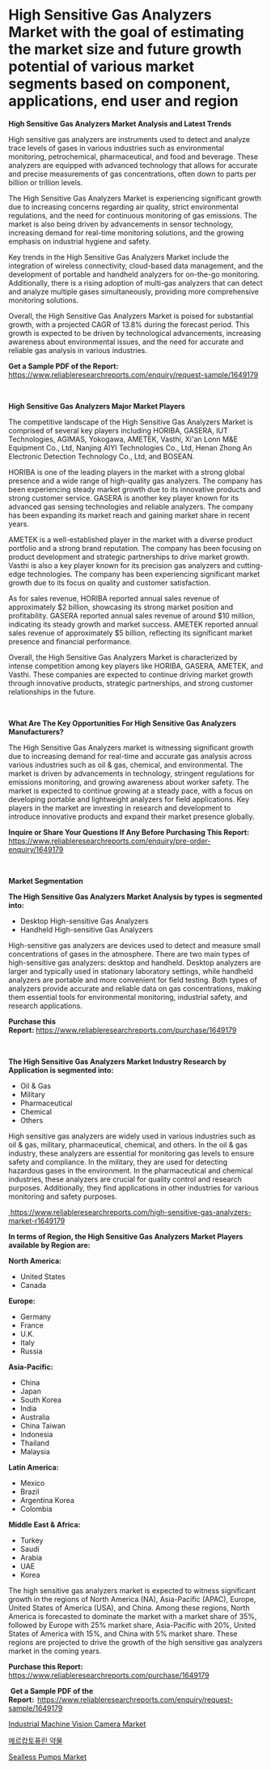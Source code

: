 <p><h1>High Sensitive Gas Analyzers Market with the goal of estimating the market size and future growth potential of various market segments based on component, applications, end user and region</h1></p><p><strong>High Sensitive Gas Analyzers Market Analysis and Latest Trends</strong></p>
<p><p>High sensitive gas analyzers are instruments used to detect and analyze trace levels of gases in various industries such as environmental monitoring, petrochemical, pharmaceutical, and food and beverage. These analyzers are equipped with advanced technology that allows for accurate and precise measurements of gas concentrations, often down to parts per billion or trillion levels.</p><p>The High Sensitive Gas Analyzers Market is experiencing significant growth due to increasing concerns regarding air quality, strict environmental regulations, and the need for continuous monitoring of gas emissions. The market is also being driven by advancements in sensor technology, increasing demand for real-time monitoring solutions, and the growing emphasis on industrial hygiene and safety.</p><p>Key trends in the High Sensitive Gas Analyzers Market include the integration of wireless connectivity, cloud-based data management, and the development of portable and handheld analyzers for on-the-go monitoring. Additionally, there is a rising adoption of multi-gas analyzers that can detect and analyze multiple gases simultaneously, providing more comprehensive monitoring solutions.</p><p>Overall, the High Sensitive Gas Analyzers Market is poised for substantial growth, with a projected CAGR of 13.8% during the forecast period. This growth is expected to be driven by technological advancements, increasing awareness about environmental issues, and the need for accurate and reliable gas analysis in various industries.</p></p>
<p><strong>Get a Sample PDF of the Report:&nbsp;</strong> <a href="https://www.reliableresearchreports.com/enquiry/request-sample/1649179">https://www.reliableresearchreports.com/enquiry/request-sample/1649179</a></p>
<p>&nbsp;</p>
<p><strong>High Sensitive Gas Analyzers Major Market Players</strong></p>
<p><p>The competitive landscape of the High Sensitive Gas Analyzers Market is comprised of several key players including HORIBA, GASERA, IUT Technologies, AGIMAS, Yokogawa, AMETEK, Vasthi, Xi'an Lonn M&E Equipment Co., Ltd, Nanjing AIYI Technologies Co., Ltd, Henan Zhong An Electronic Detection Technology Co., Ltd, and BOSEAN. </p><p>HORIBA is one of the leading players in the market with a strong global presence and a wide range of high-quality gas analyzers. The company has been experiencing steady market growth due to its innovative products and strong customer service. GASERA is another key player known for its advanced gas sensing technologies and reliable analyzers. The company has been expanding its market reach and gaining market share in recent years.</p><p>AMETEK is a well-established player in the market with a diverse product portfolio and a strong brand reputation. The company has been focusing on product development and strategic partnerships to drive market growth. Vasthi is also a key player known for its precision gas analyzers and cutting-edge technologies. The company has been experiencing significant market growth due to its focus on quality and customer satisfaction.</p><p>As for sales revenue, HORIBA reported annual sales revenue of approximately $2 billion, showcasing its strong market position and profitability. GASERA reported annual sales revenue of around $10 million, indicating its steady growth and market success. AMETEK reported annual sales revenue of approximately $5 billion, reflecting its significant market presence and financial performance.</p><p>Overall, the High Sensitive Gas Analyzers Market is characterized by intense competition among key players like HORIBA, GASERA, AMETEK, and Vasthi. These companies are expected to continue driving market growth through innovative products, strategic partnerships, and strong customer relationships in the future.</p></p>
<p>&nbsp;</p>
<p><strong>What Are The Key Opportunities For High Sensitive Gas Analyzers Manufacturers?</strong></p>
<p><p>The High Sensitive Gas Analyzers market is witnessing significant growth due to increasing demand for real-time and accurate gas analysis across various industries such as oil & gas, chemical, and environmental. The market is driven by advancements in technology, stringent regulations for emissions monitoring, and growing awareness about worker safety. The market is expected to continue growing at a steady pace, with a focus on developing portable and lightweight analyzers for field applications. Key players in the market are investing in research and development to introduce innovative products and expand their market presence globally.</p></p>
<p><strong>Inquire or Share Your Questions If Any Before Purchasing This Report:</strong> <a href="https://www.reliableresearchreports.com/enquiry/pre-order-enquiry/1649179">https://www.reliableresearchreports.com/enquiry/pre-order-enquiry/1649179</a></p>
<p>&nbsp;</p>
<p><strong>Market Segmentation</strong></p>
<p><strong>The High Sensitive Gas Analyzers Market Analysis by types is segmented into:</strong></p>
<p><ul><li>Desktop High-sensitive Gas Analyzers</li><li>Handheld High-sensitive Gas Analyzers</li></ul></p>
<p><p>High-sensitive gas analyzers are devices used to detect and measure small concentrations of gases in the atmosphere. There are two main types of high-sensitive gas analyzers: desktop and handheld. Desktop analyzers are larger and typically used in stationary laboratory settings, while handheld analyzers are portable and more convenient for field testing. Both types of analyzers provide accurate and reliable data on gas concentrations, making them essential tools for environmental monitoring, industrial safety, and research applications.</p></p>
<p><strong>Purchase this Report:&nbsp;</strong><a href="https://www.reliableresearchreports.com/purchase/1649179">https://www.reliableresearchreports.com/purchase/1649179</a></p>
<p>&nbsp;</p>
<p><strong>The High Sensitive Gas Analyzers Market Industry Research by Application is segmented into:</strong></p>
<p><ul><li>Oil & Gas</li><li>Military</li><li>Pharmaceutical</li><li>Chemical</li><li>Others</li></ul></p>
<p><p>High sensitive gas analyzers are widely used in various industries such as oil & gas, military, pharmaceutical, chemical, and others. In the oil & gas industry, these analyzers are essential for monitoring gas levels to ensure safety and compliance. In the military, they are used for detecting hazardous gases in the environment. In the pharmaceutical and chemical industries, these analyzers are crucial for quality control and research purposes. Additionally, they find applications in other industries for various monitoring and safety purposes.</p></p>
<p><a href="https://www.reliableresearchreports.com/high-sensitive-gas-analyzers-market-r1649179">&nbsp;https://www.reliableresearchreports.com/high-sensitive-gas-analyzers-market-r1649179</a></p>
<p><strong>In terms of Region, the High Sensitive Gas Analyzers Market Players available by Region are:</strong></p>
<p>
    <p> <strong> North America: </strong>
        <ul>
            <li>United States</li>
            <li>Canada</li>
        </ul>
        </p> 
    <p> <strong> Europe: </strong>
        <ul>
            <li>Germany</li>
            <li>France</li>
            <li>U.K.</li>
            <li>Italy</li>
            <li>Russia</li>
        </ul>
        </p> 
    <p> <strong> Asia-Pacific: </strong>
        <ul>
            <li>China</li>
            <li>Japan</li>
            <li>South Korea</li>
            <li>India</li>
            <li>Australia</li>
            <li>China Taiwan</li>
            <li>Indonesia</li>
            <li>Thailand</li>
            <li>Malaysia</li>
        </ul>
        </p> 
    <p> <strong> Latin America: </strong>
        <ul>
            <li>Mexico</li>
            <li>Brazil</li>
            <li>Argentina Korea</li>
            <li>Colombia</li>
        </ul>
        </p> 
    <p> <strong> Middle East & Africa: </strong>
        <ul>
            <li>Turkey</li>
            <li>Saudi</li>
            <li>Arabia</li>
            <li>UAE</li>
            <li>Korea</li>
        </ul>
    </p>
    </p>
<p><p>The high sensitive gas analyzers market is expected to witness significant growth in the regions of North America (NA), Asia-Pacific (APAC), Europe, United States of America (USA), and China. Among these regions, North America is forecasted to dominate the market with a market share of 35%, followed by Europe with 25% market share, Asia-Pacific with 20%, United States of America with 15%, and China with 5% market share. These regions are projected to drive the growth of the high sensitive gas analyzers market in the coming years.</p></p>
<p><strong>Purchase this Report: </strong><a href="https://www.reliableresearchreports.com/purchase/1649179">https://www.reliableresearchreports.com/purchase/1649179</a></p>
<p>&nbsp;<strong>Get a Sample PDF of the Report:&nbsp;&nbsp;</strong><a href="https://www.reliableresearchreports.com/enquiry/request-sample/1649179">https://www.reliableresearchreports.com/enquiry/request-sample/1649179</a></p>
<p><strong></strong></p>
<p><p><a href="https://frill-swim-3cd.notion.site/Industrial-Machine-Vision-Camera-Market-Size-and-Market-Trends-Complete-Industry-Overview-2024-to--c1df0f33238d4452a39ff36df99bbaf6">Industrial Machine Vision Camera Market</a></p><p><a href="https://medium.com/@margrethowe2016/mercaptopurine-%EC%95%BD%EB%AC%BC-%EC%8B%9C%EC%9E%A5-%EA%B2%BD%EC%9F%81-%EB%B6%84%EC%84%9D-%EC%8B%9C%EC%9E%A5-%EB%8F%99%ED%96%A5-%EB%B0%8F-2031%EB%85%84%EA%B9%8C%EC%A7%80%EC%9D%98-%EC%98%88%EC%B8%A1-ddd623a8bc4c">메르캅토퓨린 약물</a></p><p><a href="https://cautious-neon-760.notion.site/Sealless-Pumps-Market-Focuses-on-Market-Share-Size-and-Projected-Forecast-Till-2031-6d6f59a8cd2d41dbb7d0884f06fb0ebe">Sealless Pumps Market</a></p></p>
